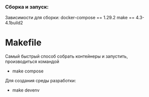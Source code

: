 ### Сборка и запуск:

Зависимости для сборки:
docker-compose == 1.29.2
make == 4.3-4.1build2

# Makefile
Самый быстрый способ собрать контейнеры и запустить, производиться командой
- make compose

Для создания среды разработки:
- make devenv